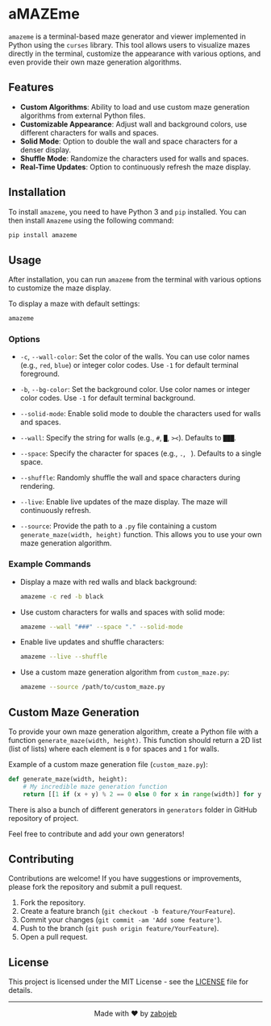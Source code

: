 # aMAZEme

`amazeme` is a terminal-based maze generator and viewer implemented in Python using the `curses` library. This tool allows users to visualize mazes directly in the terminal, customize the appearance with various options, and even provide their own maze generation algorithms.

## Features

- **Custom Algorithms**: Ability to load and use custom maze generation algorithms from external Python files.
- **Customizable Appearance**: Adjust wall and background colors, use different characters for walls and spaces.
- **Solid Mode**: Option to double the wall and space characters for a denser display.
- **Shuffle Mode**: Randomize the characters used for walls and spaces.
- **Real-Time Updates**: Option to continuously refresh the maze display.

## Installation

To install `amazeme`, you need to have Python 3 and `pip` installed. You can then install `Amazeme` using the following command:

```bash
pip install amazeme
```

## Usage

After installation, you can run `amazeme` from the terminal with various options to customize the maze display.

To display a maze with default settings:

```bash
amazeme
```

### Options

- `-c`, `--wall-color`:
  Set the color of the walls. You can use color names (e.g., `red`, `blue`) or integer color codes. Use `-1` for default terminal foreground.

- `-b`, `--bg-color`:
  Set the background color. Use color names or integer color codes. Use `-1` for default terminal background.

- `--solid-mode`:
  Enable solid mode to double the characters used for walls and spaces.

- `--wall`:
  Specify the string for walls (e.g., `#`, `█`, `><`). Defaults to `███`.

- `--space`:
  Specify the character for spaces (e.g., `.`, ` `). Defaults to a single space.

- `--shuffle`:
  Randomly shuffle the wall and space characters during rendering.

- `--live`:
  Enable live updates of the maze display. The maze will continuously refresh.

- `--source`:
  Provide the path to a `.py` file containing a custom `generate_maze(width, height)` function. This allows you to use your own maze generation algorithm.

### Example Commands

- Display a maze with red walls and black background:

  ```bash
  amazeme -c red -b black
  ```

- Use custom characters for walls and spaces with solid mode:

  ```bash
  amazeme --wall "###" --space "." --solid-mode
  ```

- Enable live updates and shuffle characters:

  ```bash
  amazeme --live --shuffle
  ```

- Use a custom maze generation algorithm from `custom_maze.py`:

  ```bash
  amazeme --source /path/to/custom_maze.py
  ```

## Custom Maze Generation

To provide your own maze generation algorithm, create a Python file with a function `generate_maze(width, height)`. This function should return a 2D list (list of lists) where each element is `0` for spaces and `1` for walls.

Example of a custom maze generation file (`custom_maze.py`):

```python
def generate_maze(width, height):
    # My incredible maze generation function
    return [[1 if (x + y) % 2 == 0 else 0 for x in range(width)] for y in range(height)]
```

There is also a bunch of different generators in `generators` folder in GitHub repository of project.

Feel free to contribute and add your own generators!

## Contributing

Contributions are welcome! If you have suggestions or improvements, please fork the repository and submit a pull request.

1. Fork the repository.
2. Create a feature branch (`git checkout -b feature/YourFeature`).
3. Commit your changes (`git commit -am 'Add some feature'`).
4. Push to the branch (`git push origin feature/YourFeature`).
5. Open a pull request.

## License

This project is licensed under the MIT License - see the [LICENSE](LICENSE) file for details.

---

<p align="center">
  Made with ❤️ by <a href="https://github.com/zabojeb">zabojeb</a>
</p>
